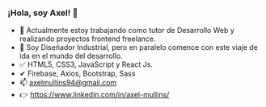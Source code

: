 ### ¡Hola, soy Axel! 👋

- 🔭 Actualmente estoy trabajando como tutor de Desarrollo Web y realizando proyectos frontend freelance.
- 🌱 Soy Diseñador Industrial, pero en paralelo comence con este viaje de ida en el mundo del desarrollo.
- ✅  HTML5, CSS3, JavaScript y React Js.
- ✔   Firebase, Axios, Bootstrap, Sass
- 📫 axelmullins94@gmail.com
- 👉 https://www.linkedin.com/in/axel-mullins/ 
